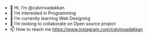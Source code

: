 - 👋 Hi, I’m @calvinvadakkan
- 👀 I’m interested in Programming
- 🌱 I’m currently learning Web Designing
- 💞️ I’m looking to collaborate on Open source project
- 📫 How to reach me https://www.instagram.com/calvinvadakkan

<!---
calvinvadakkan/calvinvadakkan is a ✨ special ✨ repository because its `README.md` (this file) appears on your GitHub profile.
You can click the Preview link to take a look at your changes.
--->
